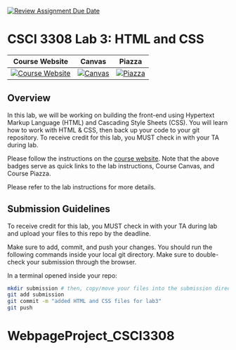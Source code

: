 [![Review Assignment Due Date](https://classroom.github.com/assets/deadline-readme-button-22041afd0340ce965d47ae6ef1cefeee28c7c493a6346c4f15d667ab976d596c.svg)](https://classroom.github.com/a/jDwQRJog)
# CSCI 3308 Lab 3: HTML and CSS

|                                                Course Website                                                 |                                                   Canvas                                                    |                                              Piazza                                               |
| :-----------------------------------------------------------------------------------------------------------: | :---------------------------------------------------------------------------------------------------------: | :-----------------------------------------------------------------------------------------------: |
| [![Course Website](https://img.shields.io/badge/Labs-Lab3-0A4D99)](https://cuboulder-csci3308.pages.dev/docs/labs/html_css_bootstrap/) | [![Canvas](https://img.shields.io/badge/Canvas-CSCI3308-CFB87C)](https://canvas.colorado.edu/courses/117903) | [![Piazza](https://img.shields.io/badge/-Piazza-3e7aab)](https://piazza.com/class/m5rmal655v22f/) |

## Overview

In this lab, we will be working on building the front-end using Hypertext Markup Language (HTML) and Cascading Style Sheets (CSS). You will learn how to work with HTML & CSS, then back up your code to your git repository.
To receive credit for this lab, you MUST check in with your TA during lab.

Please follow the instructions on the [course website](https://cuboulder-csci3308.pages.dev/docs/labs/html_css_bootstrap/). Note that the above badges serve as quick links to the lab instructions, Course Canvas, and Course Piazza.



Please refer to the lab instructions for more details.

## Submission Guidelines

To receive credit for this lab, you MUST check in with your TA during lab and upload your files to this repo by the deadline.

Make sure to add, commit, and push your changes. You should run the following commands inside your local git directory. Make sure to double-check your submission through the browser.

In a terminal opened inside your repo:

```bash
mkdir submission # then, copy/move your files into the submission directory
git add submission
git commit -m "added HTML and CSS files for lab3"
git push
```
# WebpageProject_CSCI3308
